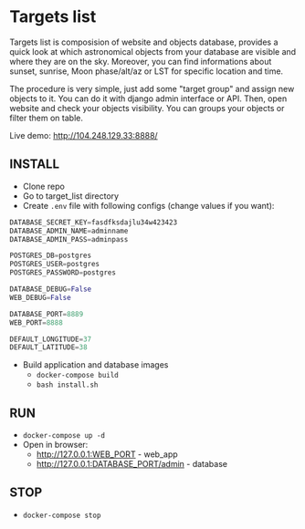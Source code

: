 # Targets list

Targets list is composision of website and objects database, 
provides a quick look at which astronomical objects from your database are visible and where they are on the sky.
Moreover, you can find informations about sunset, sunrise, Moon phase/alt/az or LST for specific location and time.

The procedure is very simple, just add some "target group" and assign new objects to it. 
You can do it with django admin interface or API.
Then, open website and check your objects visibility. 
You can groups your objects or filter them on table.  

Live demo: http://104.248.129.33:8888/

## INSTALL
* Clone repo
* Go to target_list directory
* Create ```.env``` file with following configs (change values if you want):
```python
DATABASE_SECRET_KEY=fasdfksdajlu34w423423
DATABASE_ADMIN_NAME=adminname
DATABASE_ADMIN_PASS=adminpass

POSTGRES_DB=postgres
POSTGRES_USER=postgres
POSTGRES_PASSWORD=postgres

DATABASE_DEBUG=False
WEB_DEBUG=False

DATABASE_PORT=8889
WEB_PORT=8888

DEFAULT_LONGITUDE=37
DEFAULT_LATITUDE=38
```
*  Build application and database images
    * ```docker-compose build``` 
    * ```bash install.sh```

## RUN
* ```docker-compose up -d```
* Open in browser:
    * http://127.0.0.1:WEB_PORT - web_app
    * http://127.0.0.1:DATABASE_PORT/admin - database

## STOP
* ```docker-compose stop```
